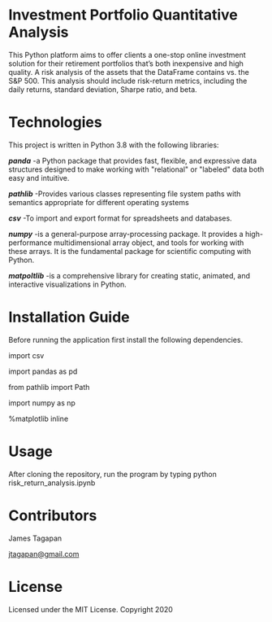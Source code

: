 # Investment Portfolio Quantitative Analysis
This Python platform aims to offer clients a one-stop online investment solution for their retirement portfolios that’s both inexpensive and high quality. A risk analysis of the assets that the DataFrame contains vs. the S&P 500. This analysis should include risk-return metrics, including the daily returns, standard deviation, Sharpe ratio, and beta.

# Technologies
This project is written in Python 3.8 with the following libraries:

***panda*** -a Python package that provides fast, flexible, and expressive data structures designed to make working with "relational" or "labeled" data both easy and intuitive.

***pathlib*** -Provides various classes representing file system paths with semantics appropriate for different operating systems

***csv*** -To import and export format for spreadsheets and databases.

***numpy*** -is a general-purpose array-processing package. It provides a high-performance multidimensional array object, and tools for working with these arrays. It is the fundamental package for scientific computing with Python.

***matpoltlib*** -is a comprehensive library for creating static, animated, and interactive visualizations in Python.

# Installation Guide

Before running the application first install the following dependencies.

import csv

import pandas as pd

from pathlib import Path

import numpy as np

%matplotlib inline


# Usage

After cloning the repository, run the program by typing python risk_return_analysis.ipynb 

# Contributors
James Tagapan

jtagapan@gmail.com

# License
Licensed under the MIT License. Copyright 2020
